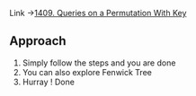 Link ->[1409. Queries on a Permutation With Key](https://leetcode.com/problems/queries-on-a-permutation-with-key/)

## Approach
1. Simply follow the steps and you are done
2. You can also explore Fenwick Tree
3. Hurray ! Done